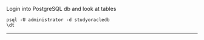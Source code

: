 Login into PostgreSQL db and look at tables
```
psql -U administrator -d studyoracledb
\dt
```

___

